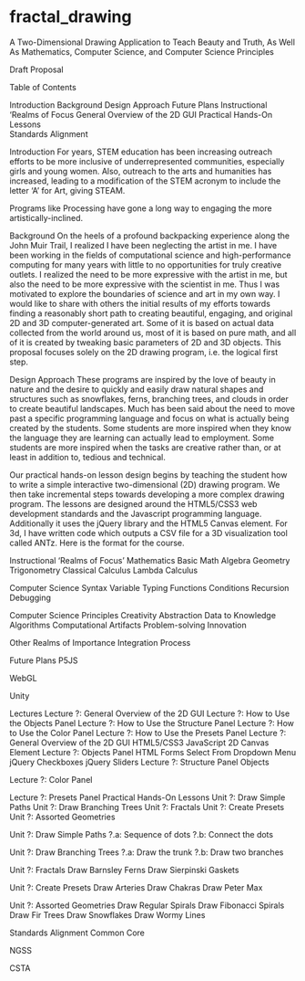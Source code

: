 # fractal_drawing
A Two-Dimensional Drawing Application to Teach Beauty and Truth, As Well As Mathematics, Computer Science, and Computer Science Principles

Draft Proposal

Table of Contents

Introduction
Background
Design Approach
Future Plans
Instructional ‘Realms of Focus
General Overview of the 2D GUI
Practical Hands-On Lessons            
Standards Alignment

Introduction
For years, STEM education has been increasing outreach efforts to be more inclusive of underrepresented communities, especially girls and young women. Also, outreach to the arts and humanities has increased, leading to a modification of the STEM acronym to include the letter ‘A’ for Art, giving STEAM.

Programs like Processing have gone a long way to engaging the more artistically-inclined. 

Background
On the heels of a profound backpacking experience along the John Muir Trail, I realized I have been neglecting the artist in me. I have been working in the fields of computational science and high-performance computing for many years with little to no opportunities for truly creative outlets. I realized the need to be more expressive with the artist in me, but also the need to be more expressive with the scientist in me. Thus I was motivated to explore the boundaries of science and art in my own way. I would like to share with others the initial results of my efforts towards finding a reasonably short path to creating beautiful, engaging, and original 2D and 3D computer-generated art. Some of it is based on actual data collected from the world around us, most of it is based on pure math, and all of it is created by tweaking basic parameters of 2D and 3D objects. This proposal focuses solely on the 2D drawing program, i.e. the logical first step. 

Design Approach
These programs are inspired by the love of beauty in nature and the desire to quickly and easily draw natural shapes and structures such as snowflakes, ferns, branching trees, and clouds in order to create beautiful landscapes. Much has been said about the need to move past a specific programming language and focus on what is actually being created by the students. Some students are more inspired when they know the language they are learning can actually lead to employment. Some students are more inspired when the tasks are creative rather than, or at least in addition to, tedious and technical. 

Our practical hands-on lesson design begins by teaching the student how to write a simple interactive two-dimensional (2D) drawing program. We then take incremental steps towards developing a more complex drawing program. The lessons are designed around the HTML5/CSS3 web development standards and the Javascript programming language. Additionally it uses the jQuery library and the HTML5 Canvas element.
For 3d, I have written code which outputs a CSV file for a 3D visualization tool called ANTz. Here is the format for the course. 

Instructional ‘Realms of Focus’
Mathematics 
Basic Math
Algebra
Geometry
Trigonometry
Classical Calculus
Lambda Calculus

Computer Science 
Syntax
Variable Typing
Functions
Conditions
Recursion
Debugging

Computer Science Principles 
Creativity
Abstraction
Data to Knowledge
Algorithms
Computational Artifacts
Problem-solving
Innovation

Other Realms of Importance
Integration
Process


Future Plans
P5JS

WebGL

Unity

Lectures
Lecture ?: General Overview of the 2D GUI
Lecture ?: How to Use the Objects Panel
Lecture ?: How to Use the Structure Panel
Lecture ?: How to Use the Color Panel
Lecture ?: How to Use the Presets Panel
Lecture ?: General Overview of the 2D GUI
HTML5/CSS3
JavaScript
2D Canvas Element
Lecture ?: Objects Panel
HTML Forms
Select From Dropdown Menu
jQuery Checkboxes
jQuery Sliders
Lecture ?: Structure Panel
Objects

Lecture ?: Color Panel

Lecture ?: Presets Panel
Practical Hands-On Lessons
Unit ?: Draw Simple Paths
Unit ?: Draw Branching Trees
Unit ?: Fractals
Unit ?: Create Presets
Unit ?: Assorted Geometries

Unit ?: Draw Simple Paths
?.a: Sequence of dots
?.b: Connect the dots

Unit ?: Draw Branching Trees
?.a: Draw the trunk
?.b: Draw two branches

Unit ?: Fractals
Draw Barnsley Ferns
Draw Sierpinski Gaskets

Unit ?: Create Presets
Draw Arteries
Draw Chakras
Draw Peter Max

Unit ?: Assorted Geometries
Draw Regular Spirals
Draw Fibonacci Spirals
Draw Fir Trees
Draw Snowflakes
Draw Wormy Lines


Standards Alignment
Common Core

NGSS

CSTA


